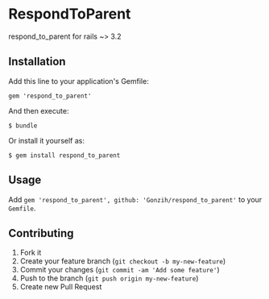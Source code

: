 # RespondToParent

respond_to_parent for rails ~> 3.2

## Installation

Add this line to your application's Gemfile:

    gem 'respond_to_parent'

And then execute:

    $ bundle

Or install it yourself as:

    $ gem install respond_to_parent

## Usage

Add `gem 'respond_to_parent', github: 'Gonzih/respond_to_parent'` to your `Gemfile`.

## Contributing

1. Fork it
2. Create your feature branch (`git checkout -b my-new-feature`)
3. Commit your changes (`git commit -am 'Add some feature'`)
4. Push to the branch (`git push origin my-new-feature`)
5. Create new Pull Request
